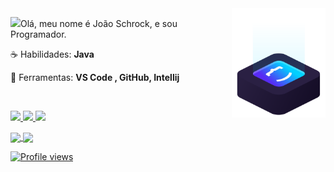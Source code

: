 <img src="ilus-code.svg" min-width="150px" max-width="150px" width="150px" align="right" alt="logo iuricode">

<p align="left"> 
<img src="https://media0.giphy.com/media/3ov9jO6MzE4Ft7MWv6/giphy.gif" width="35px">Olá, meu nome é João Schrock, e sou Programador.
</p>

<p align="left">
 ☕ Habilidades: <strong>Java</strong>
</p>

<p align="left">
  💼 Ferramentas: <strong>VS Code , GitHub, Intellij</strong>
</p>

<br>
<p align="left">
  <a href="https://www.instagram.com/joaoschrock/" alt="Instagram">
    <img src="https://img.shields.io/badge/-Instagram-6610F2?style=for-the-badge&logo=Instagram&logoColor=FFFFFF&link=https://www.instagram.com/iuricode"/>
  </a>
  
  <a href="https://www.linkedin.com/in/jo%C3%A3o-schrock-b36560209" alt="Linkedin">
    <img src="https://img.shields.io/badge/-Linkedin-6610F2?style=for-the-badge&logo=Linkedin&logoColor=FFFFFF&link=https://www.linkedin.com/in/iuricode"/>
  </a>
 <a href="https://discord.com/channels/@me" alt="Discord">
    <img src="https://img.shields.io/badge/-Discord-6610F2?style=for-the-badge&logo=Discord&logoColor=FFFFFF&link=https://discord.gg/QevDJqCzaY"/>
  </a>

</p>
<p align="height">
<a href="https://https://github.com/JoaoSchrock">
  <img 
       align="center"
       height="140em" src="https://github-readme-stats.vercel.app/api?username=joaoSchrock&show_icons=true&theme=rose_pine&include_all_commits=true&count_private=true"/>
  <img 
       align="center"
       height="140em" src="https://github-readme-stats.vercel.app/api/top-langs/?username=JoaoSchrock&layout=compact&langs_count=7&theme=rose_pine"/>  
    <p align="left"> <img src="https://komarev.com/ghpvc/?username=joaoschrock&color=yellow" alt="Profile views" />
 </p>
    <a href="https://twitter.com/joao_schrock" target="_blank">
     




